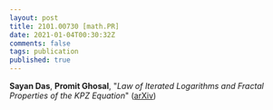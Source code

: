```yaml
---
layout: post
title: 2101.00730 [math.PR]
date: 2021-01-04T00:30:32Z
comments: false
tags: publication
published: true
---
```


<b>Sayan Das</b>, <b>Promit Ghosal</b>, "<i>Law of Iterated Logarithms and Fractal Properties of the KPZ Equation</i>" ([arXiv](http://arxiv.org/abs/2101.00730v1))
